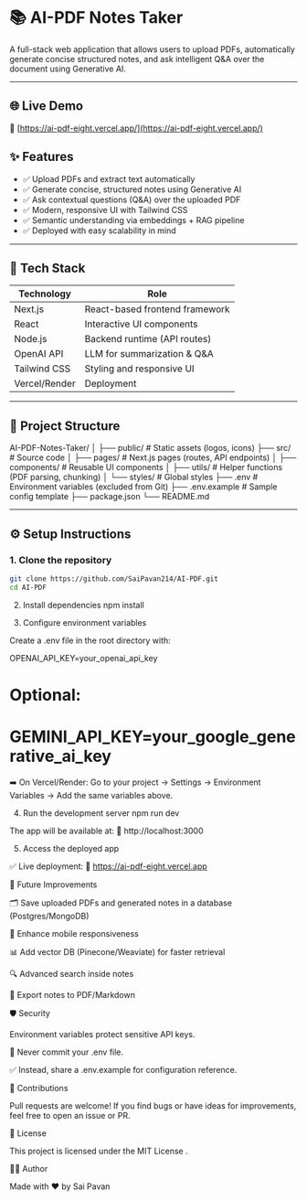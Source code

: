 # 📚 AI-PDF Notes Taker

A full-stack web application that allows users to upload PDFs, automatically generate concise structured notes, and ask intelligent Q&A over the document using Generative AI.

---

## 🌐 Live Demo

🔗 [https://ai-pdf-eight.vercel.app/](https://ai-pdf-eight.vercel.app/)

## ✨ Features

- ✅ Upload PDFs and extract text automatically
- ✅ Generate concise, structured notes using Generative AI
- ✅ Ask contextual questions (Q&A) over the uploaded PDF
- ✅ Modern, responsive UI with Tailwind CSS
- ✅ Semantic understanding via embeddings + RAG pipeline
- ✅ Deployed with easy scalability in mind

---

## 🚀 Tech Stack

| Technology    | Role                           |
| ------------- | ------------------------------ |
| Next.js       | React-based frontend framework |
| React         | Interactive UI components      |
| Node.js       | Backend runtime (API routes)   |
| OpenAI API    | LLM for summarization & Q&A    |
| Tailwind CSS  | Styling and responsive UI      |
| Vercel/Render | Deployment                     |

---

## 📁 Project Structure

AI-PDF-Notes-Taker/
│
├── public/ # Static assets (logos, icons)
├── src/ # Source code
│ ├── pages/ # Next.js pages (routes, API endpoints)
│ ├── components/ # Reusable UI components
│ ├── utils/ # Helper functions (PDF parsing, chunking)
│ └── styles/ # Global styles
├── .env # Environment variables (excluded from Git)
├── .env.example # Sample config template
├── package.json
└── README.md

---

## ⚙️ Setup Instructions

### 1. Clone the repository

```bash
git clone https://github.com/SaiPavan214/AI-PDF.git
cd AI-PDF
```

2. Install dependencies
   npm install

3. Configure environment variables

Create a .env file in the root directory with:

OPENAI_API_KEY=your_openai_api_key

# Optional:

# GEMINI_API_KEY=your_google_generative_ai_key

➡️ On Vercel/Render:
Go to your project → Settings → Environment Variables → Add the same variables above.

4. Run the development server
   npm run dev

The app will be available at:
🔗 http://localhost:3000

5. Access the deployed app

✅ Live deployment:
🔗 https://ai-pdf-eight.vercel.app

📌 Future Improvements

🗂 Save uploaded PDFs and generated notes in a database (Postgres/MongoDB)

📱 Enhance mobile responsiveness

📊 Add vector DB (Pinecone/Weaviate) for faster retrieval

🔍 Advanced search inside notes

🧾 Export notes to PDF/Markdown

🛡 Security

Environment variables protect sensitive API keys.

🚫 Never commit your .env file.

✅ Instead, share a .env.example for configuration reference.

🤝 Contributions

Pull requests are welcome!
If you find bugs or have ideas for improvements, feel free to open an issue or PR.

📄 License

This project is licensed under the MIT License
.

👨‍💻 Author

Made with ❤️ by Sai Pavan
